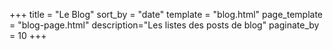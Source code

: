 +++
title = "Le Blog"
sort_by = "date"
template = "blog.html"
page_template = "blog-page.html"
description="Les listes des posts de blog"
paginate_by = 10
+++